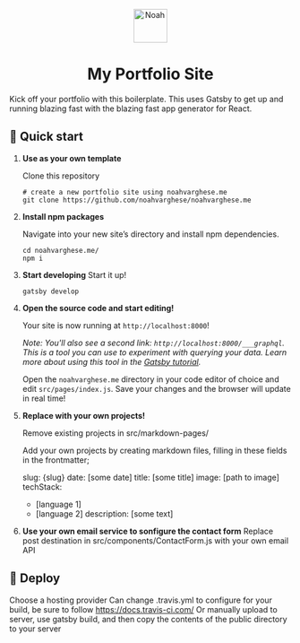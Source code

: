 <p align="center">
  <a href="https://www.gatsbyjs.org">
    <img alt="Noah" src="https://noahvarghese.me/favicon.ico" width="60" />
  </a>
</p>
<h1 align="center">
  My Portfolio Site
</h1>

Kick off your portfolio with this boilerplate. This uses Gatsby to get up and running blazing fast with the blazing fast app generator for React.

## 🚀 Quick start

1.  **Use as your own template**

    Clone this repository

    ```shell
    # create a new portfolio site using noahvarghese.me
    git clone https://github.com/noahvarghese/noahvarghese.me
    ```

1.  **Install npm packages**

    Navigate into your new site’s directory and install npm dependencies.

    ```shell
    cd noahvarghese.me/
    npm i
    ```
    
1. **Start developing**
    Start it up!

    ```shell
    gatsby develop
    ```

1.  **Open the source code and start editing!**

    Your site is now running at `http://localhost:8000`!

    _Note: You'll also see a second link: _`http://localhost:8000/___graphql`_. This is a tool you can use to experiment with querying your data. Learn more about using this tool in the [Gatsby tutorial](https://www.gatsbyjs.org/tutorial/part-five/#introducing-graphiql)._

    Open the `noahvarghese.me` directory in your code editor of choice and edit `src/pages/index.js`. Save your changes and the browser will update in real time!

1. **Replace with your own projects!**
    
    Remove existing projects in src/markdown-pages/
    
    Add your own projects by creating markdown files, filling in these fields in the frontmatter;
    
    slug: {slug}
    date: [some date]
    title: [some title]
    image: [path to image]
    techStack:
      - [language 1]
      - [language 2] 
    description: [some text]
    
1. **Use your own email service to sonfigure the contact form**
    Replace post destination in src/components/ContactForm.js with your own email API

## 💫 Deploy
  Choose a hosting provider
  Can change .travis.yml to configure for your build, be sure to follow https://docs.travis-ci.com/ 
  Or manually upload to server, use gatsby build, and then copy the contents of the public directory to your server
